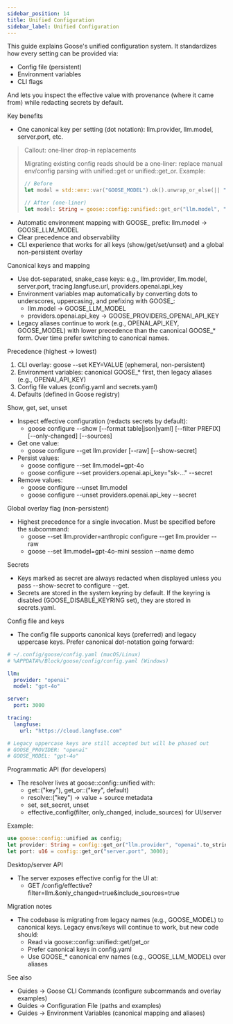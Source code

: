 ```yaml
---
sidebar_position: 14
title: Unified Configuration
sidebar_label: Unified Configuration
---
```


This guide explains Goose's unified configuration system. It standardizes how every setting can be provided via:

- Config file (persistent)
- Environment variables
- CLI flags

And lets you inspect the effective value with provenance (where it came from) while redacting secrets by default.

Key benefits
- One canonical key per setting (dot notation): llm.provider, llm.model, server.port, etc.

> Callout: one‑liner drop‑in replacements
>
> Migrating existing config reads should be a one‑liner: replace manual env/config parsing with unified::get or unified::get_or. Example:
>
> ```rust
> // Before
> let model = std::env::var("GOOSE_MODEL").ok().unwrap_or_else(|| "gpt-4o".to_string());
>
> // After (one‑liner)
> let model: String = goose::config::unified::get_or("llm.model", "gpt-4o".to_string());
> ```

- Automatic environment mapping with GOOSE_ prefix: llm.model → GOOSE_LLM_MODEL
- Clear precedence and observability
- CLI experience that works for all keys (show/get/set/unset) and a global non-persistent overlay

Canonical keys and mapping
- Use dot-separated, snake_case keys: e.g., llm.provider, llm.model, server.port, tracing.langfuse.url, providers.openai.api_key
- Environment variables map automatically by converting dots to underscores, uppercasing, and prefixing with GOOSE_:
  - llm.model → GOOSE_LLM_MODEL
  - providers.openai.api_key → GOOSE_PROVIDERS_OPENAI_API_KEY
- Legacy aliases continue to work (e.g., OPENAI_API_KEY, GOOSE_MODEL) with lower precedence than the canonical GOOSE_* form. Over time prefer switching to canonical names.

Precedence (highest → lowest)
1) CLI overlay: goose --set KEY=VALUE (ephemeral, non-persistent)
2) Environment variables: canonical GOOSE_* first, then legacy aliases (e.g., OPENAI_API_KEY)
3) Config file values (config.yaml and secrets.yaml)
4) Defaults (defined in Goose registry)

Show, get, set, unset
- Inspect effective configuration (redacts secrets by default):
  - goose configure --show [--format table|json|yaml] [--filter PREFIX] [--only-changed] [--sources]
- Get one value:
  - goose configure --get llm.provider [--raw] [--show-secret]
- Persist values:
  - goose configure --set llm.model=gpt-4o
  - goose configure --set providers.openai.api_key="sk-..." --secret
- Remove values:
  - goose configure --unset llm.model
  - goose configure --unset providers.openai.api_key --secret

Global overlay flag (non-persistent)
- Highest precedence for a single invocation. Must be specified before the subcommand:
  - goose --set llm.provider=anthropic configure --get llm.provider --raw
  - goose --set llm.model=gpt-4o-mini session --name demo

Secrets
- Keys marked as secret are always redacted when displayed unless you pass --show-secret to configure --get.
- Secrets are stored in the system keyring by default. If the keyring is disabled (GOOSE_DISABLE_KEYRING set), they are stored in secrets.yaml.

Config file and keys
- The config file supports canonical keys (preferred) and legacy uppercase keys. Prefer canonical dot-notation going forward:

```yaml
# ~/.config/goose/config.yaml (macOS/Linux)
# %APPDATA%/Block/goose/config/config.yaml (Windows)

llm:
  provider: "openai"
  model: "gpt-4o"

server:
  port: 3000

tracing:
  langfuse:
    url: "https://cloud.langfuse.com"

# Legacy uppercase keys are still accepted but will be phased out
# GOOSE_PROVIDER: "openai"
# GOOSE_MODEL: "gpt-4o"
```

Programmatic API (for developers)
- The resolver lives at goose::config::unified with:
  - get::<T>("key"), get_or::<T>("key", default)
  - resolve::<T>("key") → value + source metadata
  - set, set_secret, unset
  - effective_config(filter, only_changed, include_sources) for UI/server

Example:
```rust
use goose::config::unified as config;
let provider: String = config::get_or("llm.provider", "openai".to_string());
let port: u16 = config::get_or("server.port", 3000);
```

Desktop/server API
- The server exposes effective config for the UI at:
  - GET /config/effective?filter=llm.&only_changed=true&include_sources=true

Migration notes
- The codebase is migrating from legacy names (e.g., GOOSE_MODEL) to canonical keys. Legacy envs/keys will continue to work, but new code should:
  - Read via goose::config::unified::get/get_or
  - Prefer canonical keys in config.yaml
  - Use GOOSE_* canonical env names (e.g., GOOSE_LLM_MODEL) over aliases

See also
- Guides → Goose CLI Commands (configure subcommands and overlay examples)
- Guides → Configuration File (paths and examples)
- Guides → Environment Variables (canonical mapping and aliases)
